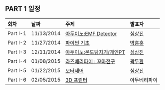 ## PART 1 일정
|회차	    |날짜	   |주제	                                                    |발표자	|
|:---	    |:---	   |:---	                                                    |:---	|
|Part I-1    |11/13/2014  |[아두이노:EMF Detector](d01.md) |[심상진](https://www.facebook.com/sangjin.sim.7)  |
|Part I-2    |11/27/2014  |[파이썬 기초](d02.md) |[박홍훈](https://www.facebook.com/profile.php?id=100001858792450)  |
|Part I-3    |12/11/2014  |[아두이노:온도탐지기/개인PT](d03.md) |[심상진](https://www.facebook.com/sangjin.sim.7)  |
|Part I-4    |01/08/2015  |[라즈베리파이 : 꼬마전구](d04.md) |[곽두환](https://www.facebook.com/kozazz)  |
|Part I-5    |01/22/2015  |[모터제어](d05.md) |[심상진](https://www.facebook.com/sangjin.sim.7)  |
|Part I-6    |02/05/2015  |[3D 프린터](d06.md) | 아두베리파이 |
